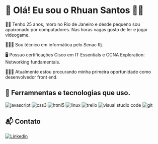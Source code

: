 # 🔗 Olá! Eu sou o Rhuan Santos ✌🏼

🤵🏻 Tenho 25 anos, moro no Rio de Janeiro e desde pequeno sou apaixonado por computadores. Nas horas vagas gosto de ler e jogar videogame.

🧑🏻‍🎓 Sou técnico em informática pelo Senac Rj.

🖥️ Possuo certificações Cisco em IT Essentials e CCNA Exploration: Networking fundamentals.

🧑🏻‍🔧 Atualmente estou procurando minha primeira oportunidade como desenvolvedor front end.

## 🔗 Ferramnentas e tecnologias que uso.

<div style="display:inline-block;">
    <img src="https://img.shields.io/badge/JavaScript-F7DF1E?style=for-the-badge&logo=javascript&logoColor=black
" alt="javascript">
    <img src="https://img.shields.io/badge/CSS3-1572B6?style=for-the-badge&logo=css3&logoColor=white
" alt="css3">
    <img src="https://img.shields.io/badge/HTML5-E34F26?style=for-the-badge&logo=html5&logoColor=white
" alt="html5">
    <img src="https://img.shields.io/badge/Linux-FCC624?style=for-the-badge&logo=linux&logoColor=black
" alt="linux">
<img src="https://img.shields.io/badge/Trello-0052CC?style=for-the-badge&logo=trello&logoColor=white
" alt="trello">
<img src="https://img.shields.io/badge/Visual_Studio_Code-0078D4?style=for-the-badge&logo=visual%20studio%20code&logoColor=white
" alt="visual studio code">
<img src="https://img.shields.io/badge/GIT-E44C30?style=for-the-badge&logo=git&logoColor=white
" alt="git">
</div>


## 📬 Contato
[![Linkedin](https://img.shields.io/badge/LinkedIn-0077B5?style=for-the-badge&logo=linkedin&logoColor=white
)](https://linkedin.com/in/rhuansantoss)


